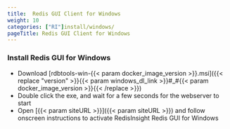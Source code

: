```yaml
---
title:  Redis GUI Client for Windows
weight: 10
categories: ["RI"]install/windows/
pageTitle: Redis GUI Client for Windows
---
```

### Install Redis GUI for Windows

- Download [rdbtools-win-{{< param docker_image_version >}}.msi]({{< replace "version" >}}{{< param windows_dl_link >}}#_#{{< param docker_image_version >}}{{< /replace >}})
- Double click the exe, and wait for a few seconds for the webserver to start
- Open [{{< param siteURL >}}]({{< param siteURL >}}) and follow onscreen instructions to activate RedisInsight Redis GUI for Windows
